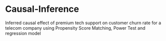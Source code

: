 # Causal-Inference
Inferred causal effect of premium tech support on customer churn rate for a telecom company using Propensity Score Matching, Power Test and regression model
